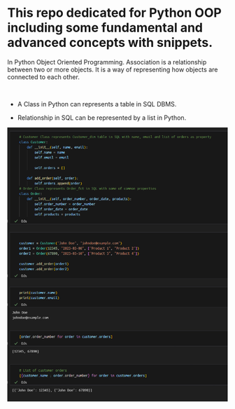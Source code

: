 # This repo dedicated for Python OOP including some fundamental and advanced concepts with snippets.



In Python Object Oriented Programming. Association is a relationship between two or more objects. It is a way of representing how objects are connected to each other. 

<br>

* A Class in Python can represents a table in SQL DBMS.

* Relationship in SQL can be represented by a list in Python.

![OOP Python](oop.png)
